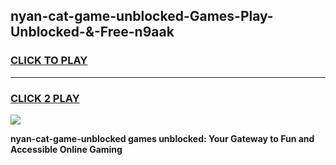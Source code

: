 
## nyan-cat-game-unblocked-Games-Play-Unblocked-&-Free-n9aak
<h3>
<a href="https://premium76.site?title=nyan-cat-game-unblocked&ref=24A">CLICK TO PLAY</a></h3>
<hr>

<h3>
<a href="https://premium76.site?title=nyan-cat-game-unblocked&ref=24A">CLICK 2 PLAY</a>
  
</h3>

<a href="https://premium76.site?title=nyan-cat-game-unblocked&ref=24A"><img src="https://clearcache.store/games.png"></a>


**nyan-cat-game-unblocked games unblocked: Your Gateway to Fun and Accessible Online Gaming**
